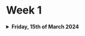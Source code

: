 # Week 1

<details>

<summary><strong>Friday, 15th of March 2024</strong></summary>

***

### What did I do today?

* Understanding UML remains incredibly frustrating. It's excessively vague and hindered by its extensive history, resulting in countless resources that don't align with the latest standard, UML 2.5. After scouring through numerous documentation sources, I stumbled upon [https://www.uml-diagrams.org/](https://www.uml-diagrams.org/), which thankfully presents the most up-to-date information. It's a resource I had previously overlooked.

### Which challenges did I encounter?

1. PlantUML is a powerful tool, but it's not without its flaws. The syntax is incredibly finicky, and the documentation is lacking. I've had to rely on trial and error to understand how to use it effectively.
2. Enterprise Architect is a powerful tool, which comes with a comprehensive documentation related to the UML standard, and how to implement it in the application. However, the tool comes with a steep learning curve, and I've had to spend a considerable amount of time to remember how to use it. Although the application comes with a comprehensive documentation, i am not convinced that it is completely in line with the UML 2.5 standard.

### What did I learn?

* We do not have license for Enterprise Architect, and as i wanted to use it in trial mode, the images generated by the application are watermarked. making it very reluctant to use it in the documentation. I am considering to use PlantUML, but due to its syntax, i am not sure if it is the best option.

### What are the tasks for tomorrow?

* I will continue to work on the UML diagrams, and try to find a way to make PlantUML work for me.

</details>
